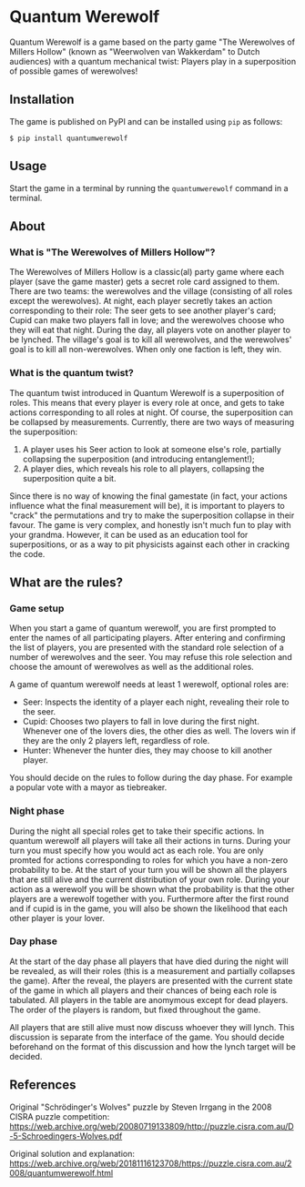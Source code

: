 # Quantum Werewolf

Quantum Werewolf is a game based on the party game "The Werewolves of Millers Hollow" (known as "Weerwolven van Wakkerdam" to Dutch audiences) with a quantum mechanical twist: Players play in a superposition of possible games of werewolves!

## Installation

The game is published on PyPI and can be installed using `pip` as follows:

`$ pip install quantumwerewolf`

## Usage

Start the game in a terminal by running the `quantumwerewolf` command in a terminal.

## About

### What is "The Werewolves of Millers Hollow"?

The Werewolves of Millers Hollow is a classic(al) party game where each player (save the game master) gets a secret role card assigned to them.
There are two teams: the werewolves and the village (consisting of all roles except the werewolves).
At night, each player secretly takes an action corresponding to their role: The seer gets to see another player's card; Cupid can make two players fall in love; and the werewolves choose who they will eat that night.
During the day, all players vote on another player to be lynched.
The village's goal is to kill all werewolves, and the werewolves' goal is to kill all non-werewolves.
When only one faction is left, they win.

### What is the quantum twist?

The quantum twist introduced in Quantum Werewolf is a superposition of roles.
This means that every player is every role at once, and gets to take actions corresponding to all roles at night.
Of course, the superposition can be collapsed by measurements.
Currently, there are two ways of measuring the superposition:

1. A player uses his Seer action to look at someone else's role, partially collapsing the superposition (and introducing entanglement!);
2. A player dies, which reveals his role to all players, collapsing the superposition quite a bit.

Since there is no way of knowing the final gamestate (in fact, your actions influence what the final measurement will be), it is important to players to "crack" the permutations and try to make the superposition collapse in their favour.
The game is very complex, and honestly isn't much fun to play with your grandma.
However, it can be used as an education tool for superpositions, or as a way to pit physicists against each other in cracking the code.

## What are the rules?

### Game setup

When you start a game of quantum werewolf, you are first prompted to enter the names of all participating players.
After entering and confirming the list of players, you are presented with the standard role selection of a number of werewolves and the seer.
You may refuse this role selection and choose the amount of werewolves as well as the additional roles.

A game of quantum werewolf needs at least 1 werewolf, optional roles are:

 * Seer: Inspects the identity of a player each night, revealing their role to the seer.
 * Cupid: Chooses two players to fall in love during the first night. Whenever one of the lovers dies, the other dies as well. The lovers win if they are the only 2 players left, regardless of role.
 * Hunter: Whenever the hunter dies, they may choose to kill another player.

You should decide on the rules to follow during the day phase.
For example a popular vote with a mayor as tiebreaker.

### Night phase

During the night all special roles get to take their specific actions.
In quantum werewolf all players will take all their actions in turns.
During your turn you must specify how you would act as each role.
You are only promted for actions corresponding to roles for which you have a non-zero probability to be.
At the start of your turn you will be shown all the players that are still alive and the current distribution of your own role.
During your action as a werewolf you will be shown what the probability is that the other players are a werewolf together with you.
Furthermore after the first round and if cupid is in the game, you will also be shown the likelihood that each other player is your lover.

### Day phase

At the start of the day phase all players that have died during the night will be revealed, as will their roles (this is a measurement and partially collapses the game).
After the reveal, the players are presented with the current state of the game in which all players and their chances of being each role is tabulated.
All players in the table are anomymous except for dead players.
The order of the players is random, but fixed throughout the game.

All players that are still alive must now discuss whoever they will lynch.
This discussion is separate from the interface of the game.
You should decide beforehand on the format of this discussion and how the lynch target will be decided.

## References

Original "Schrödinger's Wolves" puzzle by Steven Irrgang in the 2008 CISRA puzzle competition:
https://web.archive.org/web/20080719133809/http://puzzle.cisra.com.au/D-5-Schroedingers-Wolves.pdf

Original solution and explanation:
https://web.archive.org/web/20181116123708/https://puzzle.cisra.com.au/2008/quantumwerewolf.html
